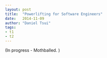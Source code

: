 ```yaml
---
layout: post
title:  "Powerlifting for Software Engineers"
date:   2014-11-09
author: "Daniel Tsui"
tags:
- t1
- t2
---
```


(In progress - Mothballed. )